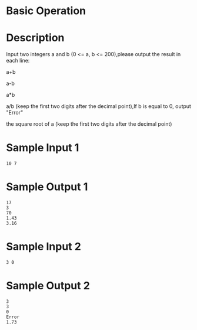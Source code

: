 # Basic Operation

# Description

Input two integers a and b (0 <= a, b <= 200),please output the result in each line:

a+b

a-b

a*b

a/b (keep the first two digits after the decimal point),If b is equal to 0, output "Error"

the square root of a (keep the first two digits after the decimal point)
 

# Sample Input 1
```
10 7
```
 

# Sample Output 1
```
17
3
70
1.43
3.16
```
 

# Sample Input 2
```
3 0
```

# Sample Output 2
```
3
3
0
Error
1.73
```

